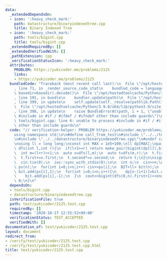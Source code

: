 ```yaml
---
data:
  _extendedDependsOn:
  - icon: ':heavy_check_mark:'
    path: datastructure/binaryindexedtree.cpp
    title: Binary Indexed Tree
  - icon: ':heavy_check_mark:'
    path: tools/bigint.cpp
    title: tools/bigint.cpp
  _extendedRequiredBy: []
  _extendedVerifiedWith: []
  _pathExtension: cpp
  _verificationStatusIcon: ':heavy_check_mark:'
  attributes:
    PROBLEM: https://yukicoder.me/problems/2125
    links:
    - https://yukicoder.me/problems/2125
  bundledCode: "Traceback (most recent call last):\n  File \"/opt/hostedtoolcache/Python/3.9.0/x64/lib/python3.9/site-packages/onlinejudge_verify/documentation/build.py\"\
    , line 71, in _render_source_code_stat\n    bundled_code = language.bundle(stat.path,\
    \ basedir=basedir).decode()\n  File \"/opt/hostedtoolcache/Python/3.9.0/x64/lib/python3.9/site-packages/onlinejudge_verify/languages/cplusplus.py\"\
    , line 191, in bundle\n    bundler.update(path)\n  File \"/opt/hostedtoolcache/Python/3.9.0/x64/lib/python3.9/site-packages/onlinejudge_verify/languages/cplusplus_bundle.py\"\
    , line 399, in update\n    self.update(self._resolve(pathlib.Path(included), included_from=path))\n\
    \  File \"/opt/hostedtoolcache/Python/3.9.0/x64/lib/python3.9/site-packages/onlinejudge_verify/languages/cplusplus_bundle.py\"\
    , line 398, in update\n    raise BundleErrorAt(path, i + 1, \"unable to process\
    \ #include in #if / #ifdef / #ifndef other than include guards\")\nonlinejudge_verify.languages.cplusplus_bundle.BundleErrorAt:\
    \ tools/bigint.cpp: line 6: unable to process #include in #if / #ifdef / #ifndef\
    \ other than include guards\n"
  code: "// verification-helper: PROBLEM https://yukicoder.me/problems/2125\n\n#include<bits/stdc++.h>\n\
    using namespace std;\n\n#define call_from_test\n#include \"../../tools/bigint.cpp\"\
    \n#include \"../../datastructure/binaryindexedtree.cpp\"\n#undef call_from_test\n\
    \nusing ll = long long;\nconst int MAX = 1e5+100;\nll dp[MAX];\npair<bigint, bigint>\
    \ dfs(int l,int r){\n  if(l+1>=r) return make_pair(bigint(dp[l]),bigint(l+1));\n\
    \  int m=(l+r)>>1;\n  auto v=dfs(l,m);\n  auto t=dfs(m,r);\n  t.first*=v.second;\n\
    \  t.first+=v.first;\n  t.second*=v.second;\n  return t;\n}\n\nsigned main(){\n\
    \  cin.tie(0);\n  ios::sync_with_stdio(0);\n\n  int n;\n  cin>>n;\n  vector<int>\
    \ ps(n);\n  for(int i=0;i<n;i++) cin>>ps[i];\n  BIT<ll> bit(n);\n  for(int i=0;i<n;i++)\
    \ bit.add(ps[i],1);\n  for(int i=0;i<n;i++){\n    dp[n-(i+1)]=bit.query(0,ps[i]);\n\
    \    bit.add(ps[i],-1);\n  }\n  cout<<bigint(dfs(0,n).first+1)<<endl;\n  return\
    \ 0;\n}\n"
  dependsOn:
  - tools/bigint.cpp
  - datastructure/binaryindexedtree.cpp
  isVerificationFile: true
  path: test/yukicoder/2125.test.cpp
  requiredBy: []
  timestamp: '2020-10-27 12:55:52+09:00'
  verificationStatus: TEST_ACCEPTED
  verifiedWith: []
documentation_of: test/yukicoder/2125.test.cpp
layout: document
redirect_from:
- /verify/test/yukicoder/2125.test.cpp
- /verify/test/yukicoder/2125.test.cpp.html
title: test/yukicoder/2125.test.cpp
---
```

